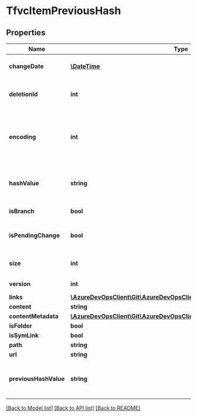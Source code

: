 # TfvcItemPreviousHash

## Properties
Name | Type | Description | Notes
------------ | ------------- | ------------- | -------------
**changeDate** | [**\DateTime**](\DateTime.md) | Item changed datetime. | [optional] 
**deletionId** | **int** | Greater than 0 if item is deleted. | [optional] 
**encoding** | **int** | File encoding from database, -1 represents binary. | [optional] 
**hashValue** | **string** | MD5 hash as a base 64 string, applies to files only. | [optional] 
**isBranch** | **bool** | True if item is a branch. | [optional] 
**isPendingChange** | **bool** | True if there is a change pending. | [optional] 
**size** | **int** | The size of the file, if applicable. | [optional] 
**version** | **int** | Changeset version Id. | [optional] 
**links** | [**\AzureDevOpsClient\Git\AzureDevOpsClient\Git\Model\ReferenceLinks**](ReferenceLinks.md) |  | [optional] 
**content** | **string** |  | [optional] 
**contentMetadata** | [**\AzureDevOpsClient\Git\AzureDevOpsClient\Git\Model\FileContentMetadata**](FileContentMetadata.md) |  | [optional] 
**isFolder** | **bool** |  | [optional] 
**isSymLink** | **bool** |  | [optional] 
**path** | **string** |  | [optional] 
**url** | **string** |  | [optional] 
**previousHashValue** | **string** | MD5 hash as a base 64 string, applies to files only. | [optional] 

[[Back to Model list]](../README.md#documentation-for-models) [[Back to API list]](../README.md#documentation-for-api-endpoints) [[Back to README]](../README.md)


